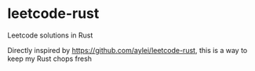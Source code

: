 # leetcode-rust
Leetcode solutions in Rust

Directly inspired by https://github.com/aylei/leetcode-rust, this is a way to keep my Rust chops fresh
